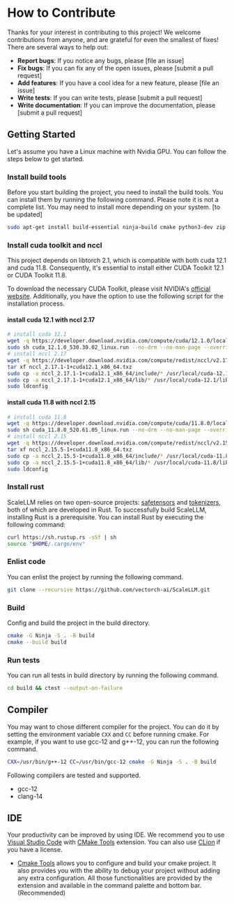 # How to Contribute

Thanks for your interest in contributing to this project! We welcome contributions from anyone, and are grateful for even the smallest of fixes! There are several ways to help out:

* **Report bugs**: If you notice any bugs, please [file an issue]
* **Fix bugs**: If you can fix any of the open issues, please [submit a pull request]
* **Add features**: If you have a cool idea for a new feature, please [file an issue]
* **Write tests**: If you can write tests, please [submit a pull request]
* **Write documentation**: If you can improve the documentation, please [submit a pull request]

## Getting Started

Let's assume you have a Linux machine with Nvidia GPU. You can follow the steps below to get started.

### Install build tools

Before you start building the project, you need to install the build tools. You can install them by running the following command. Please note it is not a complete list. You may need to install more depending on your system.
[to be updated]

``` bash
sudo apt-get install build-essential ninja-build cmake python3-dev zip pkg-config libssl-dev libboost-all-dev wget curl
```
### Install cuda toolkit and nccl

This project depends on libtorch 2.1, which is compatible with both cuda 12.1 and cuda 11.8. Consequently, it's essential to install either CUDA Toolkit 12.1 or CUDA Toolkit 11.8.

To download the necessary CUDA Toolkit, please visit NVIDIA's [official website](https://developer.nvidia.com/cuda-downloads). Additionally, you have the option to use the following script for the installation process.

#### install cuda 12.1 with nccl 2.17
``` bash
# install cuda 12.1
wget -q https://developer.download.nvidia.com/compute/cuda/12.1.0/local_installers/cuda_12.1.0_530.30.02_linux.run
sudo sh cuda_12.1.0_530.30.02_linux.run --no-drm --no-man-page --override --toolkit --silent
# install nccl 2.17
wget -q https://developer.download.nvidia.com/compute/redist/nccl/v2.17.1/nccl_2.17.1-1+cuda12.1_x86_64.txz
tar xf nccl_2.17.1-1+cuda12.1_x86_64.txz
sudo cp -a nccl_2.17.1-1+cuda12.1_x86_64/include/* /usr/local/cuda-12.1/include/
sudo cp -a nccl_2.17.1-1+cuda12.1_x86_64/lib/* /usr/local/cuda-12.1/lib64/
sudo ldconfig
```

#### install cuda 11.8 with nccl 2.15
``` bash
# install cuda 11.8
wget -q https://developer.download.nvidia.com/compute/cuda/11.8.0/local_installers/cuda_11.8.0_520.61.05_linux.run
sudo sh cuda_11.8.0_520.61.05_linux.run --no-drm --no-man-page --override --toolkit --silent
# install nccl 2.15
wget -q https://developer.download.nvidia.com/compute/redist/nccl/v2.15.5/nccl_2.15.5-1+cuda11.8_x86_64.txz
tar xf nccl_2.15.5-1+cuda11.8_x86_64.txz
sudo cp -a nccl_2.15.5-1+cuda11.8_x86_64/include/* /usr/local/cuda-11.8/include/
sudo cp -a nccl_2.15.5-1+cuda11.8_x86_64/lib/* /usr/local/cuda-11.8/lib64/
sudo ldconfig
```

### Install rust

ScaleLLM relies on two open-source projects: [safetensors](https://github.com/huggingface/safetensors/) and [tokenizers](https://github.com/huggingface/tokenizers), both of which are developed in Rust. To successfully build ScaleLLM, installing Rust is a prerequisite. You can install Rust by executing the following command:

``` bash
curl https://sh.rustup.rs -sSf | sh
source "$HOME/.cargo/env"
```

### Enlist code

You can enlist the project by running the following command.

``` bash
git clone --recursive https://github.com/vectorch-ai/ScaleLLM.git
```

### Build

Config and build the project in the build directory.

``` bash
cmake -G Ninja -S . -B build
cmake --build build
```

### Run tests

You can run all tests in build directory by running the following command.

``` bash
cd build && ctest --output-on-failure
``````

## Compiler

You may want to chose different compiler for the project. You can do it by setting the environment variable `CXX` and `CC` before running cmake. For example, if you want to use gcc-12 and g++-12, you can run the following command.

``` bash
CXX=/usr/bin/g++-12 CC=/usr/bin/gcc-12 cmake -G Ninja -S . -B build
```

Following compilers are tested and supported.

* gcc-12
* clang-14

## IDE

Your productivity can be improved by using IDE. We recommend you to use [Visual Studio Code](https://code.visualstudio.com/) with [CMake Tools](https://marketplace.visualstudio.com/items?itemName=ms-vscode.cmake-tools) extension. You can also use [CLion](https://www.jetbrains.com/clion/) if you have a license.

* [Cmake Tools](https://marketplace.visualstudio.com/items?itemName=ms-vscode.cmake-tools) allows you to configure and build your cmake project. It also provides you with the ability to debug your project without adding any extra configuration. All those functionalities are provided by the extension and available in the command palette and bottom bar. (Recommended)
